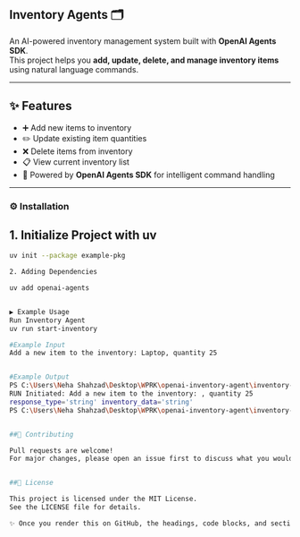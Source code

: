 ## Inventory Agents 🗂️

An AI-powered inventory management system built with **OpenAI Agents SDK**.  
This project helps you **add, update, delete, and manage inventory items** using natural language commands.  
___

## ✨ Features
- ➕ Add new items to inventory  
- ✏️ Update existing item quantities  
- ❌ Delete items from inventory  
- 📋 View current inventory list  
- 🤖 Powered by **OpenAI Agents SDK** for intelligent command handling  
___

### ⚙️ Installation

## 1. Initialize Project with uv
```bash
uv init --package example-pkg

2. Adding Dependencies

uv add openai-agents


▶️ Example Usage
Run Inventory Agent
uv run start-inventory

#Example Input
Add a new item to the inventory: Laptop, quantity 25


#Example Output
PS C:\Users\Neha Shahzad\Desktop\WPRK\openai-inventory-agent\inventory-agents\src\inventory_agents> uv run start-inventory
RUN Initiated: Add a new item to the inventory: , quantity 25
response_type='string' inventory_data='string'
PS C:\Users\Neha Shahzad\Desktop\WPRK\openai-inventory-agent\inventory-agents\src\inventory_agents>


##🤝 Contributing

Pull requests are welcome!
For major changes, please open an issue first to discuss what you would like to change.


##📜 License

This project is licensed under the MIT License.
See the LICENSE file for details.

✨ Once you render this on GitHub, the headings, code blocks, and sections will look clean and professional.

